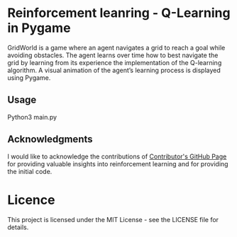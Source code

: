 # Reinforcement leanring - Q-Learning in Pygame 

GridWorld is a game where an agent navigates a grid to reach a goal while avoiding obstacles. The agent learns over time how to best navigate the grid by learning from its experience the implementation of the Q-learning algorithm. A visual animation of the agent’s learning process is displayed using Pygame.



## Usage 
Python3 main.py


## Acknowledgments

I would like to acknowledge the contributions of [Contributor's GitHub Page](https://github.com/cristianleoo/Reinforcement-Learning.git) for providing valuable insights into reinforcement learning and for providing the initial code.


# Licence 
This project is licensed under the MIT License - see the LICENSE file for details.
